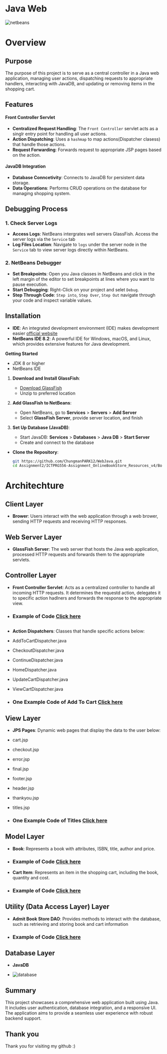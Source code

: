  
 # Java Web

![netbeans](https://github.com/user-attachments/assets/cbc73d50-c1e0-4566-9916-243fb22b91eb)

# Overview

<h2>Purpose</h2>

The purpose of this project is to serve as a central controller in a Java web application, managing user actions, dispatching requests to appropriate handlers, interacting with JavaDB, and updating or removing items in the shopping cart.


<h2>Features</h2>
<h4>Front Controller Servlet</h4>

- **Centralized Request Handling**: The `Front Controller` servlet acts as a singlr entry point for handling all user actions.
- **Action Dispatching**: Uses a `hashmap` to map actions(Dispatcher clasess) that handle those actions.
- **Request Forwarding**: Forwards request to appropriate JSP pages based on the action.

<h4>JavaDB Integration</h4>

- **Database Conncetivity**: Connects to JavaDB for persistent data storage.
- **Data Operations**: Performs CRUD operations on the database for managing shopping system.

<h2>Debugging Process</h2>

### 1. Check Server Logs

- **Access Logs**: NetBeans intergrates well servers GlassFish. Access the server logs via the `Service` tab
- **Log Files Location**: Navigate to `logs` under the server node in the `Service` tab to view server logs directly within NetBeans.

### 2. NetBeans Debugger

- **Set Breakpoints**: Open you Java classes in NetBeans and click in the left margin of the editor to set breakpoints at lines where you want to pause execution.
- **Start Debugging**: Right-Click on your project and selet `Debug`.
- **Step Through Code**: `Step into`, `Step Over`, `Step Out` navigate through your code and inspect variable values.

<h2>Installation</h2>

- **IDE**: An integrated development environment (IDE) makes development easier [official website](https://netbeans.apache.org/)
- **NetBeans IDE 8.2**: A powerful IDE for Windows, macOS, and Linux, which provides extensive features for Java development.

**Getting Started**

- JDK 8 or higher
- NetBeans IDE

1. **Download and Install GlassFish**: 
   - [Download GlassFish](https://javaee.github.io/glassfish/download)
   - Unzip to preferred location

2. **Add GlassFish to NetBeans**:
   - Open NetBeans, go to **Services** > **Servers** > **Add Server**
   - Select **GlassFish Server**, provide server location, and finish

3. **Set Up Database (JavaDB)**:
   - Start JavaDB: **Services** > **Databases** > **Java DB** > **Start Server**
   - Create and connect to the database

- **Clone the Repository**:
   ```bash
   git https://github.com/ChungmanPARK12/WebJava.git
   cd Assignment2/ICTPRG556-Assignment_OnlineBookStore_Resources_v4/BookShop
  
# Architechture
<h2>Client Layer</h2>

- **Brower**: Users interact with the web application through a web brower, sending HTTP requests and receiving HTTP responses.

<h2>Web Server Layer</h2>

- **GlassFish Server**: The web server that hosts the Java web application, processed HTTP requests and forwards them to the appropriate servlets.

<h2>Controller Layer</h2>

- **Front Controller Servlet**: Acts as a centralized controller to handle all incoming HTTP requests. It determines the requestd action, delegates it to specific action hadlners and forwards the response to the appropriate view.

* ### Example of Code [Click here](https://github.com/ChungmanPARK12/WebJava/tree/26cfd0277a522082aa493500bdd0f3b6bb9685d4/ControllerLayer)

<h2></h2>

- **Action Dispatchers**: Classes that handle specific actions below:

- AddToCartDispatcher.java
- CheckoutDispatcher.java
- ContinueDispatcher.java
- HomeDispatcher.java
- UpdateCartDispatcher.java
- ViewCartDispatcher.java

* ### One Example Code of Add To Cart [Click here](https://github.com/ChungmanPARK12/WebJava/tree/26cfd0277a522082aa493500bdd0f3b6bb9685d4/AddToCart)



<h2>View Layer</h2>

- **JPS Pages**: Dynamic web pages that display the data to the user below:

- cart.jsp
- checkout.jsp
- error.jsp
- final.jsp
- footer.jsp
- header.jsp
- thankyou.jsp
- titles.jsp

* ### One Example Code of Titles [Click here](https://github.com/ChungmanPARK12/WebJava/tree/26cfd0277a522082aa493500bdd0f3b6bb9685d4/ViewLayer)

<h2>Model Layer</h2>

- **Book**: Represents a book with attributes, ISBN, title, author and price.

* ### Example of Code [Click here](https://github.com/ChungmanPARK12/WebJava/tree/26cfd0277a522082aa493500bdd0f3b6bb9685d4/ModelBook)

- **Cart Item**: Represents an item in the shopping cart, including the book, quantity and cost.

* ### Example of Code [Click here](https://github.com/ChungmanPARK12/WebJava/tree/26cfd0277a522082aa493500bdd0f3b6bb9685d4/ModelCartItem)

<h2>Utility (Data Access Layer) Layer</h2>

- **Admit Book Store DAO**: Provides methods to interact with the database, such as retrieving and storing book and cart information

* ### Example of Code [Click here](https://github.com/ChungmanPARK12/WebJava/tree/26cfd0277a522082aa493500bdd0f3b6bb9685d4/Utility)

<h2>Database Layer</h2>

- **JavaDB**

* ![database](https://github.com/user-attachments/assets/df280ac7-4e75-4dd0-a912-81eace7964a1)


## Summary

This project showcases a comprehensive web application built using Java. It includes user authentication, database integration, and a responsive UI. The application aims to provide a seamless user experience with robust backend support. 

## Thank you
Thank you for visiting my github :)

 

 
